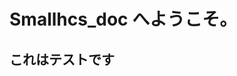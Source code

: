 # <a name="welcome-to-smallhcs_doc"></a>Smallhcs_doc へようこそ。

## <a name="this-is-a-test"></a>これはテストです
